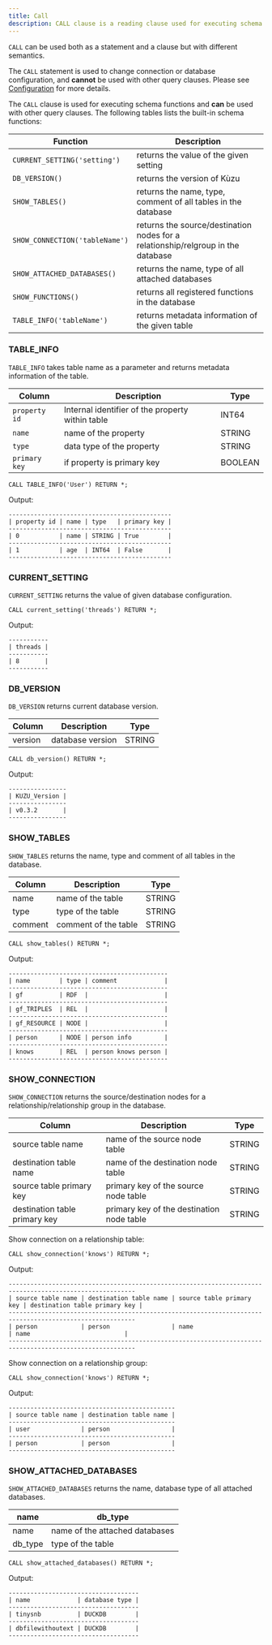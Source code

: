 ```yaml
---
title: Call
description: CALL clause is a reading clause used for executing schema functions.
---
```


`CALL` can be used both as a statement and a clause but with different semantics.

The `CALL` statement is used to change connection or database configuration, and **cannot** be used with other query clauses. Please see [Configuration](/cypher/configuration) for more details.

The `CALL` clause is used for executing schema functions and **can** be used with other query clauses. The following tables lists
the built-in schema functions:

| Function | Description |
| ----------- | --------------- |
| `CURRENT_SETTING('setting')` | returns the value of the given setting |
| `DB_VERSION()` | returns the version of Kùzu |
| `SHOW_TABLES()` | returns the name, type, comment of all tables in the database |
| `SHOW_CONNECTION('tableName')` | returns the source/destination nodes for a relationship/relgroup in the database |
| `SHOW_ATTACHED_DATABASES()` | returns the name, type of all attached databases |
| `SHOW_FUNCTIONS()` | returns all registered functions in the database |
| `TABLE_INFO('tableName')` | returns metadata information of the given table |

### TABLE_INFO

`TABLE_INFO` takes table name as a parameter and returns metadata information of the table.

| Column | Description | Type |
| ------ | ----------- | ---- |
| `property id` | Internal identifier of the property within table | INT64 |
| `name` | name of the property | STRING |
| `type` | data type of the property | STRING |
| `primary key` | if property is primary key | BOOLEAN |

```cypher
CALL TABLE_INFO('User') RETURN *;
```
Output:
```
---------------------------------------------
| property id | name | type   | primary key |
---------------------------------------------
| 0           | name | STRING | True        |
---------------------------------------------
| 1           | age  | INT64  | False       |
---------------------------------------------
```

### CURRENT_SETTING

`CURRENT_SETTING` returns the value of given database configuration.

<!-- All supported configurable database options can be found here: [configuration](../configuration) -->

```cypher
CALL current_setting('threads') RETURN *;
```
Output:
```
-----------
| threads |
-----------
| 8       |
-----------
```

### DB_VERSION

`DB_VERSION` returns current database version.

| Column | Description | Type |
| ------ | ----------- | ---- |
| version | database version | STRING |


```cypher
CALL db_version() RETURN *;
```
Output:
```
----------------
| KUZU_Version |
----------------
| v0.3.2       |
----------------
```

### SHOW_TABLES

`SHOW_TABLES` returns the name, type and comment of all tables in the database.

| Column | Description | Type |
| ------ | ----------- | ---- |
| name | name of the table | STRING |
| type | type of the table | STRING |
| comment | comment of the table | STRING |

```cypher
CALL show_tables() RETURN *;
```
Output:
```
--------------------------------------------
| name        | type | comment             |
--------------------------------------------
| gf          | RDF  |                     |
--------------------------------------------
| gf_TRIPLES  | REL  |                     |
--------------------------------------------
| gf_RESOURCE | NODE |                     |
--------------------------------------------
| person      | NODE | person info         |
--------------------------------------------
| knows       | REL  | person knows person |
--------------------------------------------
```

### SHOW_CONNECTION

`SHOW_CONNECTION` returns the source/destination nodes for a relationship/relationship group in the database.

| Column | Description | Type |
| ------ | ----------- | ---- |
| source table name | name of the source node table | STRING |
| destination table name | name of the destination node table | STRING |
| source table primary key | primary key of the source node table | STRING |
| destination table primary key | primary key of the destination node table | STRING |

Show connection on a relationship table:
```cypher
CALL show_connection('knows') RETURN *;
```
Output:
```
---------------------------------------------------------------------------------------------------------
| source table name | destination table name | source table primary key | destination table primary key |
---------------------------------------------------------------------------------------------------------
| person            | person                 | name                     | name                          |
---------------------------------------------------------------------------------------------------------
```
Show connection on a relationship group:
```cypher
CALL show_connection('knows') RETURN *;
```
Output:
```
----------------------------------------------
| source table name | destination table name |
----------------------------------------------
| user              | person                 |
----------------------------------------------
| person            | person                 |
----------------------------------------------
```

### SHOW_ATTACHED_DATABASES

`SHOW_ATTACHED_DATABASES` returns the name, database type of all attached databases.

| name | db_type |
| ------ | ----------- |
| name | name of the attached databases | STRING |
| db_type | type of the table | STRING |

```cypher
CALL show_attached_databases() RETURN *;
```
Output:
```
------------------------------------
| name             | database type |
------------------------------------
| tinysnb          | DUCKDB        |
------------------------------------
| dbfilewithoutext | DUCKDB        |
------------------------------------
```
